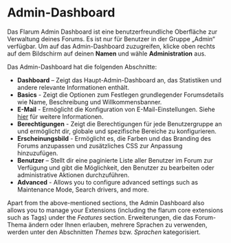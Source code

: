 # Admin-Dashboard

Das Flarum Admin Dashboard ist eine benutzerfreundliche Oberfläche zur Verwaltung deines Forums. Es ist nur für Benutzer in der Gruppe „Admin“ verfügbar. Um auf das Admin-Dashboard zuzugreifen, klicke oben rechts auf dem Bildschirm auf deinen **Namen** und wähle **Administration** aus.

Das Admin-Dashboard hat die folgenden Abschnitte:
- **Dashboard** – Zeigt das Haupt-Admin-Dashboard an, das Statistiken und andere relevante Informationen enthält.
- **Basics** - Zeigt die Optionen zum Festlegen grundlegender Forumsdetails wie Name, Beschreibung und Willkommensbanner.
- **E-Mail** - Ermöglicht die Konfiguration von E-Mail-Einstellungen. Siehe [hier](https://docs.flarum.org/mail) für weitere Informationen.
- **Berechtigungen** - Zeigt die Berechtigungen für jede Benutzergruppe an und ermöglicht dir, globale und spezifische Bereiche zu konfigurieren.
- **Erscheinungsbild** - Ermöglicht es, die Farben und das Branding des Forums anzupassen und zusätzliches CSS zur Anpassung hinzuzufügen.
- **Benutzer** – Stellt dir eine paginierte Liste aller Benutzer im Forum zur Verfügung und gibt die Möglichkeit, den Benutzer zu bearbeiten oder administrative Aktionen durchzuführen.
- **Advanced** - Allows you to configure advanced settings such as Maintenance Mode, Search drivers, and more.

Apart from the above-mentioned sections, the Admin Dashboard also allows you to manage your Extensions (including the flarum core extensions such as Tags) under the _Features_ section. Erweiterungen, die das Forum-Thema ändern oder Ihnen erlauben, mehrere Sprachen zu verwenden, werden unter den Abschnitten _Themes_ bzw. _Sprachen_ kategorisiert.
